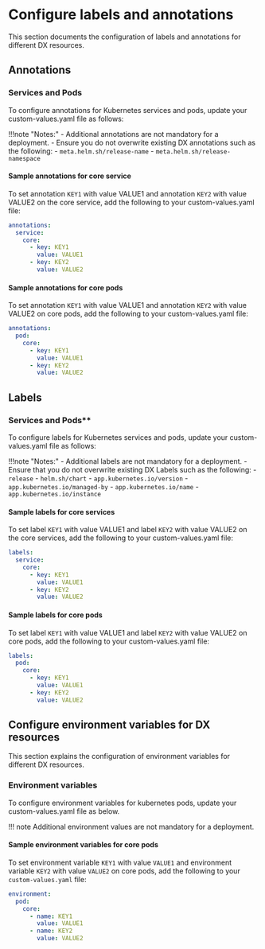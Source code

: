 # Configure labels and annotations

This section documents the configuration of labels and annotations for different DX resources.

## Annotations

### Services and Pods

To configure annotations for Kubernetes services and pods, update your custom-values.yaml file as follows:

!!!note "Notes:"
    -   Additional annotations are not mandatory for a deployment.
    -   Ensure you do not overwrite existing DX annotations such as the following:
        -  `meta.helm.sh/release-name`
        -  `meta.helm.sh/release-namespace`

#### Sample annotations for core service
To set annotation `KEY1` with value VALUE1 and annotation `KEY2` with value VALUE2 on the core service, add the following to your custom-values.yaml file:

```yaml
annotations:
  service: 
    core: 
      - key: KEY1
        value: VALUE1
      - key: KEY2
        value: VALUE2
```

#### Sample annotations for core pods
To set annotation `KEY1` with value VALUE1 and annotation `KEY2` with value VALUE2 on core pods, add the following to your custom-values.yaml file:

```yaml
annotations:
  pod: 
    core: 
      - key: KEY1
        value: VALUE1
      - key: KEY2
        value: VALUE2
```

## Labels

### Services and Pods**

To configure labels for Kubernetes services and pods, update your custom-values.yaml file as follows:

!!!note "Notes:"
    -   Additional labels are not mandatory for a deployment.
    -   Ensure that you do not overwrite existing DX Labels such as the following:
        -  `release`
        -  `helm.sh/chart`
        -  `app.kubernetes.io/version`
        -  `app.kubernetes.io/managed-by`
        -  `app.kubernetes.io/name`
        -  `app.kubernetes.io/instance`
      
#### Sample labels for core services
To set label `KEY1` with value VALUE1 and label `KEY2` with value VALUE2 on the core services, add the following to your custom-values.yaml file:

```yaml
labels:
  service: 
    core: 
      - key: KEY1
        value: VALUE1
      - key: KEY2
        value: VALUE2
```

#### Sample labels for core pods
To set label `KEY1` with value VALUE1 and label `KEY2` with value VALUE2 on core pods, add the following to your custom-values.yaml file:

```yaml
labels:
  pod: 
    core: 
      - key: KEY1
        value: VALUE1
      - key: KEY2
        value: VALUE2
```

## Configure environment variables for DX resources
This section explains the configuration of environment variables for different DX resources.

### Environment variables
To configure environment variables for kubernetes pods, update your custom-values.yaml file as below.

!!! note
    Additional environment values are not mandatory for a deployment.

#### Sample environment variables for core pods
To set environment variable `KEY1` with value `VALUE1` and environment variable `KEY2` with value `VALUE2` on core pods, add the following to your `custom-values.yaml` file:

```yaml
environment:
  pod: 
    core: 
      - name: KEY1
        value: VALUE1
      - name: KEY2
        value: VALUE2
```